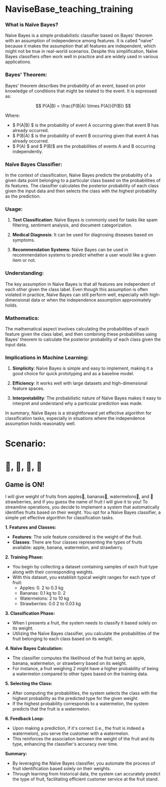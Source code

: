 # NaviseBase_teaching_training
### What is Naïve Bayes?

Naïve Bayes is a simple probabilistic classifier based on Bayes' theorem with an assumption of independence among features. It is called "naïve" because it makes the assumption that all features are independent, which might not be true in real-world scenarios. Despite this simplification, Naïve Bayes classifiers often work well in practice and are widely used in various applications.

### Bayes' Theorem:

Bayes' theorem describes the probability of an event, based on prior knowledge of conditions that might be related to the event. It is expressed as:

$$ P(A|B) = \frac{P(B|A) \times P(A)}{P(B)} $$


Where:
- $ P(A|B) $ is the probability of event A occurring given that event B has already occurred.
- $ P(B|A) $ is the probability of event B occurring given that event A has already occurred.
- $ P(A) $ and $ P(B)$ are the probabilities of events A and B occurring independently.

### Naïve Bayes Classifier:

In the context of classification, Naïve Bayes predicts the probability of a given data point belonging to a particular class based on the probabilities of its features. The classifier calculates the posterior probability of each class given the input data and then selects the class with the highest probability as the prediction.

### Usage:

1. **Text Classification**: Naïve Bayes is commonly used for tasks like spam filtering, sentiment analysis, and document categorization.
   
2. **Medical Diagnosis**: It can be used for diagnosing diseases based on symptoms.

3. **Recommendation Systems**: Naïve Bayes can be used in recommendation systems to predict whether a user would like a given item or not.

### Understanding:

The key assumption in Naïve Bayes is that all features are independent of each other given the class label. Even though this assumption is often violated in practice, Naïve Bayes can still perform well, especially with high-dimensional data or when the independence assumption approximately holds.

### Mathematics:

The mathematical aspect involves calculating the probabilities of each feature given the class label, and then combining these probabilities using Bayes' theorem to calculate the posterior probability of each class given the input data.

### Implications in Machine Learning:

1. **Simplicity**: Naïve Bayes is simple and easy to implement, making it a good choice for quick prototyping and as a baseline model.
   
2. **Efficiency**: It works well with large datasets and high-dimensional feature spaces.
   
3. **Interpretability**: The probabilistic nature of Naïve Bayes makes it easy to interpret and understand why a particular prediction was made.

In summary, Naïve Bayes is a straightforward yet effective algorithm for classification tasks, especially in situations where the independence assumption holds reasonably well.


# **Scenario:**
# 🍎, 🍌, 🍉, 🍓
## Game is ON!
 I will give weight of fruits from  apples🍎, bananas🍌, watermelons🍉, and 🍓strawberries, and if you guess the name of fruit I will give it to you!
 To streamline operations, you decide to implement a system that automatically identifies fruits based on their weight. You opt for a Naïve Bayes classifier, a simple yet effective algorithm for classification tasks.

**1. Features and Classes:**
- **Features**: The sole feature considered is the weight of the fruit.
- **Classes**: There are four classes representing the types of fruits available: apple, banana, watermelon, and strawberry.

**2. Training Phase:**
- You begin by collecting a dataset containing samples of each fruit type along with their corresponding weights.
- With this dataset, you establish typical weight ranges for each type of fruit:
  - Apples: 0. 2️   to 0.3 kg
  - Bananas: 0.1 kg to 0. 2️  
  - Watermelons:  2️   to 10 kg
  - Strawberries: 0.0 2️   to 0.03 kg

**3. Classification Phase:**
- When I presents a fruit, the system needs to classify it based solely on its weight.
- Utilizing the Naïve Bayes classifier, you calculate the probabilities of the fruit belonging to each class based on its weight.

**4. Naïve Bayes Calculation:**
- The classifier computes the likelihood of the fruit being an apple, banana, watermelon, or strawberry based on its weight.
- For instance, a fruit weighing  2️   might have a higher probability of being a watermelon compared to other types based on the training data.

**5. Selecting the Class:**
- After computing the probabilities, the system selects the class with the highest probability as the predicted type for the given weight.
- If the highest probability corresponds to a watermelon, the system predicts that the fruit is a watermelon.

**6. Feedback Loop:**
- Upon making a prediction, if it's correct (i.e., the fruit is indeed a watermelon), you serve the customer with a watermelon.
- This reinforces the association between the weight of the fruit and its type, enhancing the classifier's accuracy over time.

**Summary:**
- By leveraging the Naïve Bayes classifier, you automate the process of fruit identification based solely on their weights.
- Through learning from historical data, the system can accurately predict the type of fruit, facilitating efficient customer service at the fruit stand.



